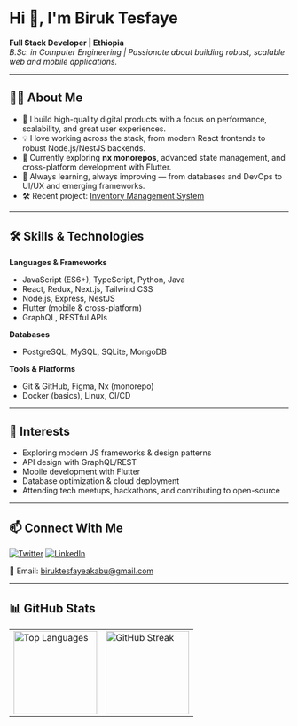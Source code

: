 # Hi 👋, I'm Biruk Tesfaye

**Full Stack Developer | Ethiopia**  
_B.Sc. in Computer Engineering | Passionate about building robust, scalable web and mobile applications._

---

## 👨‍💻 About Me

- 🚀 I build high-quality digital products with a focus on performance, scalability, and great user experiences.
- 💡 I love working across the stack, from modern React frontends to robust Node.js/NestJS backends.
- 🧩 Currently exploring **nx monorepos**, advanced state management, and cross-platform development with Flutter.
- 🌱 Always learning, always improving — from databases and DevOps to UI/UX and emerging frameworks.
- 🛠️ Recent project: [Inventory Management System](https://inventory-saas-front.onrender.com/)

---

## 🛠️ Skills & Technologies

**Languages & Frameworks**
- JavaScript (ES6+), TypeScript, Python, Java
- React, Redux, Next.js, Tailwind CSS
- Node.js, Express, NestJS
- Flutter (mobile & cross-platform)
- GraphQL, RESTful APIs

**Databases**
- PostgreSQL, MySQL, SQLite, MongoDB

**Tools & Platforms**
- Git & GitHub, Figma, Nx (monorepo)
- Docker (basics), Linux, CI/CD

---

## 🌱 Interests

- Exploring modern JS frameworks & design patterns
- API design with GraphQL/REST
- Mobile development with Flutter
- Database optimization & cloud deployment
- Attending tech meetups, hackathons, and contributing to open-source

---

## 📫 Connect With Me

[![Twitter](https://img.shields.io/twitter/follow/biruk_tesfu0?logo=twitter&style=for-the-badge)](https://twitter.com/biruk_tesfu0)
[![LinkedIn](https://img.shields.io/badge/LinkedIn-Connect-blue?style=for-the-badge&logo=linkedin)](https://www.linkedin.com/in/biruk-tesfaye-459a25332)
  
📧 Email: biruktesfayeakabu@gmail.com

---

## 📊 GitHub Stats

<table>
  <tr>
    <td>
      <img src="https://github-readme-stats.vercel.app/api/top-langs?username=biruktesfaye0940&show_icons=true&locale=en&layout=compact" alt="Top Languages" height="150"/>
    </td>
    <td>
      <img src="https://github-readme-streak-stats.herokuapp.com/?user=biruktesfaye0940&" alt="GitHub Streak" height="150"/>
    </td>
  </tr>
</table>
